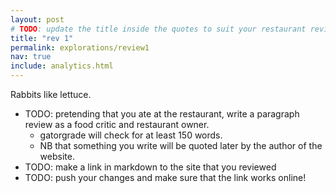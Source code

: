 ```yaml
---
layout: post
# TODO: update the title inside the quotes to suit your restaurant review needs
title: "rev 1"
permalink: explorations/review1
nav: true
include: analytics.html
---
```


Rabbits like lettuce.

- TODO: pretending that you ate at the restaurant, write a
  paragraph review as a food critic and restaurant owner.
  - gatorgrade will check for at least 150 words.
  - NB that something you write will be quoted later by the author
  of the website.
- TODO: make a link in markdown to the site that you reviewed
- TODO: push your changes and make sure that the link works online!
